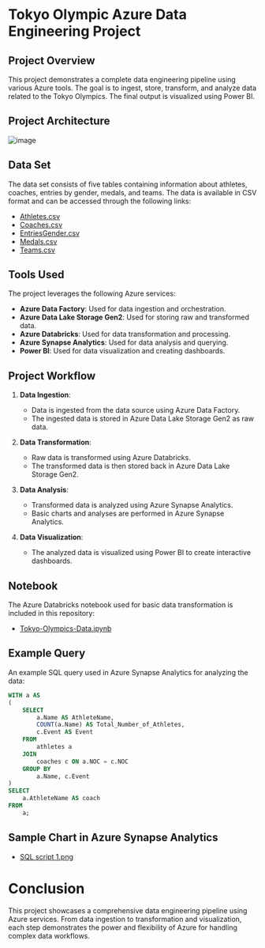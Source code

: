 # Tokyo Olympic Azure Data Engineering Project

## Project Overview

This project demonstrates a complete data engineering pipeline using various Azure tools. The goal is to ingest, store, transform, and analyze data related to the Tokyo Olympics. The final output is visualized using Power BI.

## Project Architecture

![image](https://github.com/MithunDataPro/Tokyo-Olympic-Azure-Data-Engineering-Project/assets/131516799/89cb43dc-eeb0-45a1-9ef7-f08953a9e1eb)


## Data Set

The data set consists of five tables containing information about athletes, coaches, entries by gender, medals, and teams. The data is available in CSV format and can be accessed through the following links:

- [Athletes.csv](https://github.com/MithunDataPro/Tokyo-Olympic-Azure-Data-Engineering-Project/blob/main/Athletes.csv)
- [Coaches.csv](https://github.com/MithunDataPro/Tokyo-Olympic-Azure-Data-Engineering-Project/blob/main/Coaches.csv)
- [EntriesGender.csv](https://github.com/MithunDataPro/Tokyo-Olympic-Azure-Data-Engineering-Project/blob/main/EntriesGender.csv)
- [Medals.csv](https://github.com/MithunDataPro/Tokyo-Olympic-Azure-Data-Engineering-Project/blob/main/Medals.csv)
- [Teams.csv](https://github.com/MithunDataPro/Tokyo-Olympic-Azure-Data-Engineering-Project/blob/main/Teams.csv)

## Tools Used

The project leverages the following Azure services:

- **Azure Data Factory**: Used for data ingestion and orchestration.
- **Azure Data Lake Storage Gen2**: Used for storing raw and transformed data.
- **Azure Databricks**: Used for data transformation and processing.
- **Azure Synapse Analytics**: Used for data analysis and querying.
- **Power BI**: Used for data visualization and creating dashboards.

## Project Workflow

1. **Data Ingestion**:
   - Data is ingested from the data source using Azure Data Factory.
   - The ingested data is stored in Azure Data Lake Storage Gen2 as raw data.

2. **Data Transformation**:
   - Raw data is transformed using Azure Databricks.
   - The transformed data is then stored back in Azure Data Lake Storage Gen2.

3. **Data Analysis**:
   - Transformed data is analyzed using Azure Synapse Analytics.
   - Basic charts and analyses are performed in Azure Synapse Analytics.

4. **Data Visualization**:
   - The analyzed data is visualized using Power BI to create interactive dashboards.

## Notebook

The Azure Databricks notebook used for basic data transformation is included in this repository:

- [Tokyo-Olympics-Data.ipynb](Tokyo-Olympics-Data.ipynb)

## Example Query

An example SQL query used in Azure Synapse Analytics for analyzing the data:

```sql
WITH a AS 
(
    SELECT 
        a.Name AS AthleteName,
        COUNT(a.Name) AS Total_Number_of_Athletes,
        c.Event AS Event
    FROM 
        athletes a
    JOIN 
        coaches c ON a.NOC = c.NOC
    GROUP BY 
        a.Name, c.Event
)
SELECT 
    a.AthleteName AS coach
FROM 
    a;
```

## Sample Chart in Azure Synapse Analytics
- [SQL script 1.png](https://github.com/MithunDataPro/Tokyo-Olympic-Azure-Data-Engineering-Project/blob/main/SQL%20script%201.png)

# Conclusion
This project showcases a comprehensive data engineering pipeline using Azure services. From data ingestion to transformation and visualization, each step demonstrates the power and flexibility of Azure for handling complex data workflows.


